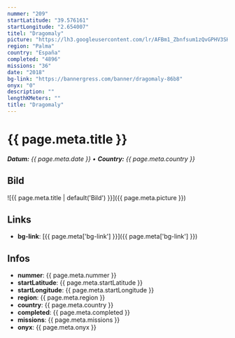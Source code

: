```yaml
---
nummer: "209"
startLatitude: "39.576161"
startLongitude: "2.654007"
titel: "Dragomaly"
picture: "https://lh3.googleusercontent.com/lr/AFBm1_Zbnfsum1zQvGPHV3SHd59lGwTkHN_rj8K2B7KxMY_3xWrRxBgkVNywvYyPLSEB8I6GDkRHdR12Zb4eQdkxJAzSUyfxX6sSMvYhS8OLpfu02o9KayNbjGImCAd9xkf5BLctg1nKbsw-9bKRoAKnZAtlrSEdBYwL5oxRlEODJVbjLZjbMXlrdG7LXOpcbraOir9U3DWphQ8AYeaU4B918kV4TinM0yrgx8ijDMcqaLQBZOWotA3PtlVCDbzN2zck0K45Zx2wMvWnibal8Of8dJ3dcf6lirQfINwYwrgXbPpG_G0kmUaL-p4sa6MyCz6hzGGwN6BV86paM-q6Flw6BrYz-PgYVaISV59GE3rxHGorOxYVfqnAyOkxtAH--A547ZP29qEv0LgFSKfV4HJT2P6cPz5CYg0Fbg4RlIqgeFRz2Qpcq9k0pwecnqU51CRAXKsmE5eWnk4G41HmRdjfl2mibWuJZtk8gfWMq6wHExV7j_y31A7vmj6HNRJlozkTAbMxo9HbTdPfF1H-wmXoEwlJVP2YMy-GLl2VVJKulDOrIQXsV2iF7YSZIJbhnFFGLsw0vCgdY-HaEtZYYq-X2thQWtOmstX7PSxNKoZQe39zBjGJDRaoHqCRhg2HsiqCcqzA5HK37zv06KbDOQ6_nrchNzbctVRzMLlmvZp6m44t2qyjSAP9NA9-lJzLK7klXu2hmNkpjr3d-T5XdlAd3Euy8DwpAGZLmAnfKXrWMpLe3T46blIuU8YJ7B3cXBFHhj3AfTk-8DF85HivabgeiFoYhffSQCWpp08Z8qWjmeSoLWsuNR4xlHrR8e2XBdmfqp6HuyInQ-b71atYOwBZxE6ouzt6fxXyIPlz"
region: "Palma"
country: "España"
completed: "4896"
missions: "36"
date: "2018"
bg-link: "https://bannergress.com/banner/dragomaly-86b8"
onyx: "0"
description: ""
lengthKMeters: ""
title: "Dragomaly"
---
```


# {{ page.meta.title }}
_**Datum:** {{ page.meta.date }} • **Country:** {{ page.meta.country }}_

## Bild
![{{ page.meta.title | default('Bild') }}]({{ page.meta.picture }})

## Links
- **bg-link**: [{{ page.meta['bg-link'] }}]({{ page.meta['bg-link'] }})

## Infos
- **nummer**: {{ page.meta.nummer }}
- **startLatitude**: {{ page.meta.startLatitude }}
- **startLongitude**: {{ page.meta.startLongitude }}
- **region**: {{ page.meta.region }}
- **country**: {{ page.meta.country }}
- **completed**: {{ page.meta.completed }}
- **missions**: {{ page.meta.missions }}
- **onyx**: {{ page.meta.onyx }}

